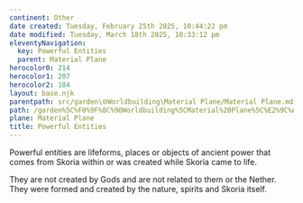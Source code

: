 ```yaml
---
continent: Other
date created: Tuesday, February 25th 2025, 10:44:22 pm
date modified: Tuesday, March 18th 2025, 10:33:12 pm
eleventyNavigation:
  key: Powerful Entities
  parent: Material Plane
herocolor0: 214
herocolor1: 207
herocolor2: 184
layout: base.njk
parentpath: src/garden\🌐Worldbuilding\Material Plane/Material Plane.md
path: /garden%5C%F0%9F%8C%90Worldbuilding%5CMaterial%20Plane%5C%E2%9C%A8%20Other/Powerful%20Entities/
plane: Material Plane
title: Powerful Entities
---
```


Powerful entities are lifeforms, places or objects of ancient power that comes from Skoria within or was created while Skoria came to life. 

They are not created by Gods and are not related to them or the Nether. They were formed and created by the nature, spirits and Skoria itself.